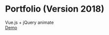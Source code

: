 # Portfolio (Version 2018)
Vue.js + jQuery animate
<br>
<a href="https://B-l-u-e-b-e-r-r-y.github.io/MyPortfolio/">Demo</a>
